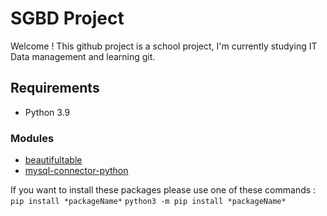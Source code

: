 # SGBD Project

Welcome !
This github project is a school project, I'm currently studying IT Data management and learning git. 

## Requirements

- Python 3.9 

### Modules

- [beautifultable](https://pypi.org/project/beautifultable/)
- [mysql-connector-python](https://dev.mysql.com/doc/connector-python/en/)

If you want to install these packages please use one of these commands :
`pip install *packageName*`
`python3 -m pip install *packageName*`
